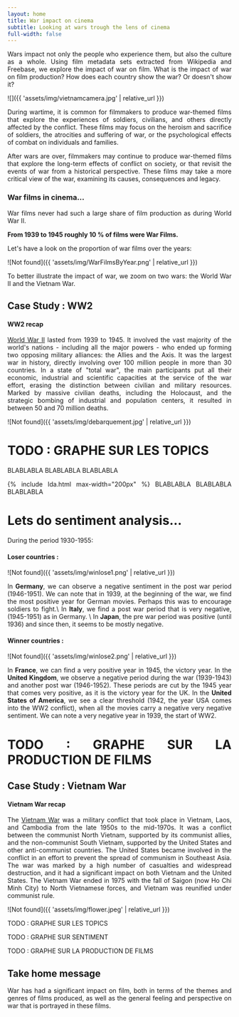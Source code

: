 ```yaml
---
layout: home
title: War impact on cinema
subtitle: Looking at wars trough the lens of cinema
full-width: false
---
```


<style>body {text-align: justify}</style>

Wars impact not only the people who experience them, but also the culture as a whole. Using film metadata sets extracted from Wikipedia and Freebase, we explore the impact of war on film. What is the impact of war on film production? How does each country show the war? Or doesn't show it?

![]({{ 'assets/img/vietnamcamera.jpg' | relative_url }})

During wartime, it is common for filmmakers to produce war-themed films that explore the experiences of soldiers, civilians, and others directly affected by the conflict. These films may focus on the heroism and sacrifice of soldiers, the atrocities and suffering of war, or the psychological effects of combat on individuals and families.

After wars are over, filmmakers may continue to produce war-themed films that explore the long-term effects of conflict on society, or that revisit the events of war from a historical perspective. These films may take a more critical view of the war, examining its causes, consequences and legacy.

### War films in cinema...

War films never had such a large share of film production as during World War II.

**From 1939 to 1945 roughly 10 % of films were War Films.**

Let's have a look on the proportion of war films over the years:

![Not found]({{ 'assets/img/WarFilmsByYear.png' | relative_url }})

To better illustrate the impact of war, we zoom on two wars: the World War II and the Vietnam War.

Case Study : WW2
----------------

#### WW2 recap

[World War II](https://en.wikipedia.org/wiki/World_War_II) lasted from 1939 to 1945. It involved the vast majority of the world's nations - including all the major powers - who ended up forming two opposing military alliances: the Allies and the Axis. It was the largest war in history, directly involving over 100 million people in more than 30 countries. In a state of "total war", the main participants put all their economic, industrial and scientific capacities at the service of the war effort, erasing the distinction between civilian and military resources. Marked by massive civilian deaths, including the Holocaust, and the strategic bombing of industrial and population centers, it resulted in between 50 and 70 million deaths.

![Not found]({{ 'assets/img/debarquement.jpg' | relative_url }})

# TODO : GRAPHE SUR LES TOPICS
BLABLABLA
BLABLABLA
BLABLABLA

{% include lda.html max-width="200px" %}
BLABLABLA
BLABLABLA
BLABLABLA

# Lets do sentiment analysis...
During the period 1930-1955:

#### Loser countries : 
![Not found]({{ 'assets/img/winlose1.png' | relative_url }})

In **Germany**, we can observe a negative sentiment in the post war period (1946-1951). We can note that in 1939, at the beginning of the war, we find the most positive year for German movies. Perhaps this was to encourage soldiers to fight.\\
In **Italy**, we find a post war period that is very negative, (1945-1951) as in Germany. \\
In **Japan**, the pre war period was positive (until 1936) and since then, it seems to be mostly negative.

#### Winner countries :
![Not found]({{ 'assets/img/winlose2.png' | relative_url }})

In **France**, we can find a very positive year in 1945, the victory year.
In the **United Kingdom**, we observe a negative period during the war (1939-1943) and another post war (1946-1952). These periods are cut by the 1945 year that comes very positive, as it is the victory year for the UK.
In the **United States of America**, we see a clear threshold (1942, the year USA comes into the WW2 conflict), when all the movies carry a negative very negative sentiment. We can note a very negative year in 1939, the start of WW2. 


# TODO : GRAPHE SUR LA PRODUCTION DE FILMS

Case Study : Vietnam War
------------------------

#### Vietnam War recap

The [Vietnam War](https://en.wikipedia.org/wiki/Vietnam_War) was a military conflict that took place in Vietnam, Laos, and Cambodia from the late 1950s to the mid-1970s. It was a conflict between the communist North Vietnam, supported by its communist allies, and the non-communist South Vietnam, supported by the United States and other anti-communist countries. The United States became involved in the conflict in an effort to prevent the spread of communism in Southeast Asia. The war was marked by a high number of casualties and widespread destruction, and it had a significant impact on both Vietnam and the United States. The Vietnam War ended in 1975 with the fall of Saigon (now Ho Chi Minh City) to North Vietnamese forces, and Vietnam was reunified under communist rule.

![Not found]({{ 'assets/img/flower.jpeg' | relative_url }})

TODO : GRAPHE SUR LES TOPICS

TODO : GRAPHE SUR SENTIMENT

TODO : GRAPHE SUR LA PRODUCTION DE FILMS

Take home message
-----------------

War has had a significant impact on film, both in terms of the themes and genres of films produced, as well as the general feeling and perspective on war that is portrayed in these films.
  
